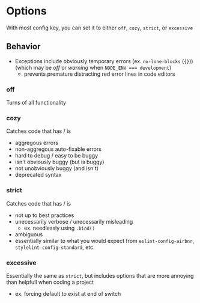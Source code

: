 # Options

With most config key, you can set it to either `off`, `cozy`, `strict`, or `excessive`

## Behavior

-   Exceptions include obviously temporary errors (ex. `no-lone-blocks` (`{}`)) (which may be _off_ or _warning_ when `NODE_ENV === development`)
    -   prevents premature distracting red error lines in code editors

### off

Turns of all functionality

### cozy

Catches code that has / is

-   aggregous errors
-   non-aggregous auto-fixable errors
-   hard to debug / easy to be buggy
-   isn't obviously buggy (but is buggy)
-   not unobviously buggy (and isn't)
-   deprecated syntax

### strict

Catches code that has / is

-   not up to best practices
-   unecessarily verbose / unecessarily misleading
    -   ex. needlessly using `.bind()`
-   ambiguous
-   essentially similar to what you would expect from `eslint-config-airbnr`, `stylelint-config-standard`, etc.

### excessive

Essentially the same as `strict`, but includes options that are
more annoying than helpfull when coding a project

-   ex. forcing default to exist at end of switch
